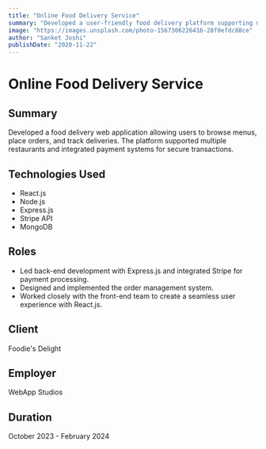 ```yaml
---
title: "Online Food Delivery Service"
summary: "Developed a user-friendly food delivery platform supporting multiple restaurants, order tracking, and payment integration."
image: "https://images.unsplash.com/photo-1567306226416-28f0efdc88ce"
author: "Sanket Joshi"
publishDate: "2020-11-22"
---
```


# Online Food Delivery Service

## Summary
Developed a food delivery web application allowing users to browse menus, place orders, and track deliveries. The platform supported multiple restaurants and integrated payment systems for secure transactions.

## Technologies Used
- React.js
- Node.js
- Express.js
- Stripe API
- MongoDB

## Roles
- Led back-end development with Express.js and integrated Stripe for payment processing.
- Designed and implemented the order management system.
- Worked closely with the front-end team to create a seamless user experience with React.js.

## Client
Foodie's Delight

## Employer
WebApp Studios

## Duration
October 2023 - February 2024
